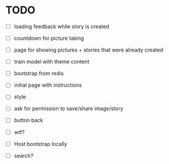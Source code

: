 # TODO

 - [ ] loading feedback while story is created
 - [ ] countdown for picture taking
 - [ ] page for showing pictures + stories that were already created
 - [ ] train model with theme content
 - [ ] bootstrap from redis
 - [ ] initial page with instructions
 - [ ] style
 - [ ] ask for permission to save/share image/story
 - [ ] button back
 - [ ] wtf?
 - [ ] Host bootstrap locally


 - [ ] search?
